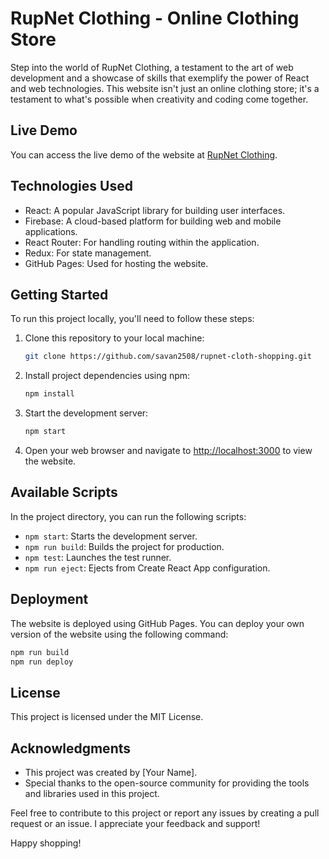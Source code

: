 # RupNet Clothing - Online Clothing Store

Step into the world of RupNet Clothing, a testament to the art of web development and a showcase of skills that
exemplify the power of React and web technologies. This website isn't just an online clothing store; it's a testament to
what's possible when creativity and coding come together.

## Live Demo

You can access the live demo of the website at [RupNet Clothing](https://savan2508.github.io/rupnet-cloth-shopping/).

## Technologies Used

- React: A popular JavaScript library for building user interfaces.
- Firebase: A cloud-based platform for building web and mobile applications.
- React Router: For handling routing within the application.
- Redux: For state management.
- GitHub Pages: Used for hosting the website.

## Getting Started

To run this project locally, you'll need to follow these steps:

1. Clone this repository to your local machine:

   ```bash
   git clone https://github.com/savan2508/rupnet-cloth-shopping.git

2. Install project dependencies using npm:

   ```bash
   npm install


3. Start the development server:

   ```bash
   npm start

4. Open your web browser and navigate to [http://localhost:3000](http://localhost:3000) to view the website.

## Available Scripts

In the project directory, you can run the following scripts:

- `npm start`: Starts the development server.
- `npm run build`: Builds the project for production.
- `npm test`: Launches the test runner.
- `npm run eject`: Ejects from Create React App configuration.

## Deployment

The website is deployed using GitHub Pages. You can deploy your own version of the website using the following command:

   ```bash
   npm run build
   npm run deploy
   ```

## License

This project is licensed under the MIT License.

## Acknowledgments

- This project was created by [Your Name].
- Special thanks to the open-source community for providing the tools and libraries used in this project.

Feel free to contribute to this project or report any issues by creating a pull request or an issue. I appreciate your
feedback and support!

Happy shopping!

